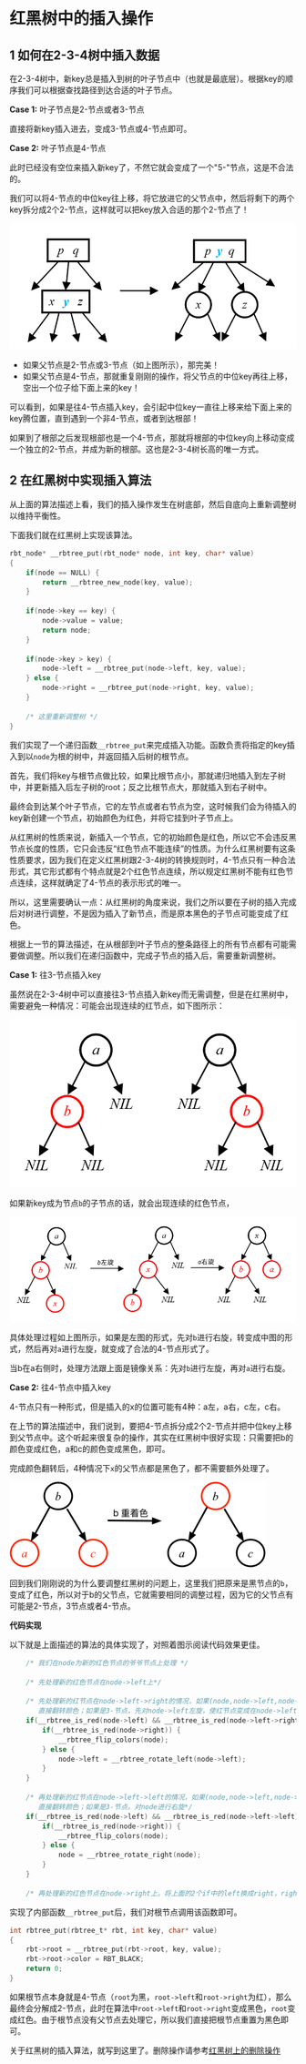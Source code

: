# 红黑树中的插入操作

## 1 如何在2-3-4树中插入数据

在2-3-4树中，新key总是插入到树的叶子节点中（也就是最底层）。根据key的顺序我们可以根据查找路径到达合适的叶子节点。

**Case 1:** 叶子节点是2-节点或者3-节点

直接将新key插入进去，变成3-节点或4-节点即可。

**Case 2:** 叶子节点是4-节点

此时已经没有空位来插入新key了，不然它就会变成了一个"5-"节点，这是不合法的。

我们可以将4-节点的中位key往上移，将它放进它的父节点中，然后将剩下的两个key拆分成2个2-节点，这样就可以把key放入合适的那个2-节点了！

![rbtree_insert_4node](https://raw.githubusercontent.com/shuxiaow/pictures/master/base_algos/234tree_insert_4node.png)

- 如果父节点是2-节点或3-节点（如上图所示），那完美！
- 如果父节点是4-节点，那就重复刚刚的操作，将父节点的中位key再往上移，空出一个位子给下面上来的key！

可以看到，如果是往4-节点插入key，会引起中位key一直往上移来给下面上来的key腾位置，直到遇到一个非4-节点，或者到达根部！

如果到了根部之后发现根部也是一个4-节点，那就将根部的中位key向上移动变成一个独立的2-节点，并成为新的根部。这也是2-3-4树长高的唯一方式。

## 2 在红黑树中实现插入算法

从上面的算法描述上看，我们的插入操作发生在树底部，然后自底向上重新调整树以维持平衡性。

下面我们就在红黑树上实现该算法。

```c
rbt_node* __rbtree_put(rbt_node* node, int key, char* value)
{
    if(node == NULL) {
        return __rbtree_new_node(key, value);
    }

    if(node->key == key) {
        node->value = value;
        return node;
    }

    if(node->key > key) {
        node->left = __rbtree_put(node->left, key, value);
    } else {
        node->right = __rbtree_put(node->right, key, value);
    }

    /* 这里重新调整树 */
}
```

我们实现了一个递归函数`__rbtree_put`来完成插入功能。函数负责将指定的key插入到以`node`为根的树中，并返回插入后树的根节点。

首先，我们将key与根节点做比较，如果比根节点小，那就递归地插入到左子树中，并更新插入后左子树的root；反之比根节点大，那就插入到右子树中。

最终会到达某个叶子节点，它的左节点或者右节点为空，这时候我们会为待插入的key新创建一个节点，初始颜色为红色，并将它挂到叶子节点上。

从红黑树的性质来说，新插入一个节点，它的初始颜色是红色，所以它不会违反黑节点长度的性质，它只会违反“红色节点不能连续”的性质。为什么红黑树要有这条性质要求，因为我们在定义红黑树跟2-3-4树的转换规则时，4-节点只有一种合法形式，其它形式都有个特点就是2个红色节点连续，所以规定红黑树不能有红色节点连续，这样就确定了4-节点的表示形式的唯一。

所以，这里需要确认一点：从红黑树的角度来说，我们之所以要在子树的插入完成后对树进行调整，不是因为插入了新节点，而是原本黑色的子节点可能变成了红色。

根据上一节的算法描述，在从根部到叶子节点的整条路径上的所有节点都有可能需要做调整。所以我们在递归函数中，完成子节点的插入后，需要重新调整树。

**Case 1:** 往3-节点插入key

虽然说在2-3-4树中可以直接往3-节点插入新key而无需调整，但是在红黑树中，需要避免一种情况：可能会出现连续的红节点，如下图所示：

![leaf_3node](https://raw.githubusercontent.com/shuxiaow/pictures/master/base_algos/leaf_3node.png)

如果新key成为节点`b`的子节点的话，就会出现连续的红色节点，

![rbtree_insert_3node](https://raw.githubusercontent.com/shuxiaow/pictures/master/base_algos/rbtree_insert_3node.png)

具体处理过程如上图所示，如果是左图的形式，先对`b`进行右旋，转变成中图的形式，然后再对`a`进行左旋，就变成了合法的4-节点形式了。

当b在a右侧时，处理方法跟上面是镜像关系：先对`b`进行左旋，再对`a`进行右旋。

**Case 2:** 往4-节点中插入key

4-节点只有一种形式，但是插入的x的位置可能有4种：a左，a右，c左，c右。

在上节的算法描述中，我们说到，要把4-节点拆分成2个2-节点并把中位key上移到父节点中。这个听起来很复杂的操作，其实在红黑树中很好实现：只需要把b的颜色变成红色，a和c的颜色变成黑色，即可。

完成颜色翻转后，4种情况下`x`的父节点都是黑色了，都不需要额外处理了。

![rbtree_insert_4node](https://raw.githubusercontent.com/shuxiaow/pictures/master/base_algos/rbtree_insert_4node.png)

回到我们刚刚说的为什么要调整红黑树的问题上，这里我们把原来是黑节点的`b`，变成了红色，所以对于b的父节点，它就需要相同的调整过程，因为它的父节点有可能是2-节点，3节点或者4-节点。

**代码实现**

以下就是上面描述的算法的具体实现了，对照着图示阅读代码效果更佳。

```c
    /* 我们在node为新的红色节点的爷爷节点上处理 */

    /* 先处理新的红色节点在node->left上*/

    /* 先处理新的红节点在node->left->right的情况，如果(node,node->left,node->right)是4-节点，
       直接翻转颜色；如果是3-节点，先对node->left左旋，使红节点变成在node->left->left */
    if(__rbtree_is_red(node->left) && __rbtree_is_red(node->left->right)) {
        if(__rbtree_is_red(node->right)) {
            __rbtree_flip_colors(node);
        } else {
            node->left = __rbtree_rotate_left(node->left);
        }
    }

    /* 再处理新的红节点在node->left->left的情况，如果(node,node->left,node->right)是4-节点，
       直接翻转颜色；如果是3-节点，对node进行右旋*/
    if(__rbtree_is_red(node->left) && __rbtree_is_red(node->left->left)) {
        if(__rbtree_is_red(node->right)) {
            __rbtree_flip_colors(node);
        } else {
            node = __rbtree_rotate_right(node);
        }
    }

    /* 再处理新的红色节点在node->right上。将上面的2个if中的left换成right，right换成left即可 */
```

实现了内部函数`__rbtree_put`后，我们对根节点调用该函数即可。

```c
int rbtree_put(rbtree_t* rbt, int key, char* value)
{
    rbt->root = __rbtree_put(rbt->root, key, value);
    rbt->root->color = RBT_BLACK;
    return 0;
}
```

如果根节点本身就是4-节点（`root`为黑，`root->left`和`root->right`为红），那么最终会分解成2-节点，此时在算法中`root->left`和`root->right`变成黑色，`root`变成红色。由于根节点没有父节点去处理它，所以我们直接把根节点重置为黑色即可。

关于红黑树的插入算法，就写到这里了。删除操作请参考[红黑树上的删除操作](./rbtree_delete.md)

